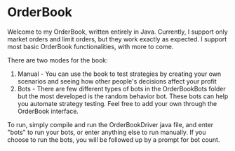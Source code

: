 # OrderBook

Welcome to my OrderBook, written entirely in Java. Currently,
I support only market orders and limit orders, but they work exactly
as expected. I support most basic OrderBook functionalities, with more
to come.

There are two modes for the book:
1) Manual - You can use the book to test strategies by creating your
own scenarios and seeing how other people's decisions affect your profit
2) Bots - There are few different types of bots in the OrderBookBots folder
but the most developed is the random behavior bot. These bots can help you
automate strategy testing. Feel free to add your own through the OrderBook
interface.

To run, simply compile and run the OrderBookDriver java file, and enter 
"bots" to run your bots, or enter anything else to run manually. If you
choose to run the bots, you will be followed up by a prompt for bot count.